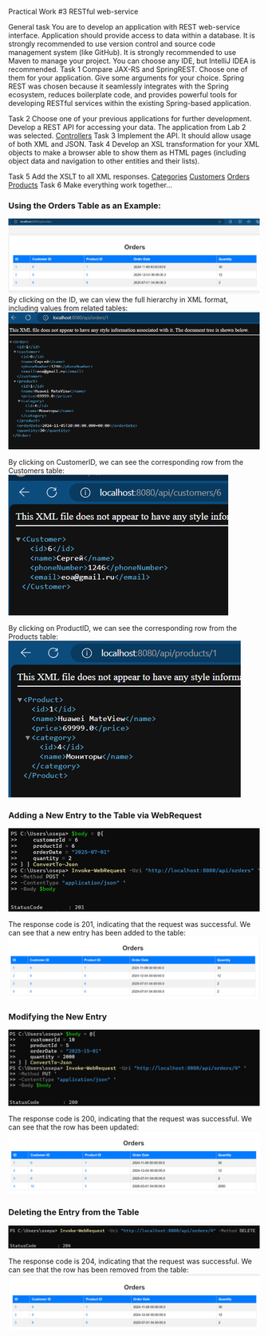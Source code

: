 Practical Work #3
RESTful web-service
    
General task
You are to develop an application with REST web-service interface. Application should provide access to data within a database. It is strongly recommended to use version control and source code management system (like GitHub). It is strongly recommended to use Maven to manage your project. You can choose any IDE, but IntelliJ IDEA is recommended.
Task 1
Compare JAX-RS and SpringREST. Choose one of them for your application. Give some arguments for your choice.
Spring REST was chosen because it seamlessly integrates with the Spring ecosystem, reduces boilerplate code, and provides powerful tools for developing RESTful services within the existing Spring-based application.

Task 2
Choose one of your previous applications for further development. Develop a REST API for accessing your data.
The application from Lab 2 was selected.
[Controllers](src/main/java/com/electronicsstore/lab3restful/controller)
Task 3
Implement the API. It should allow usage of both XML and JSON.
Task 4
Develop an XSL transformation for your XML objects to make a browser able to show them as HTML pages (including object data and navigation to other entities and their lists).

Task 5
Add the XSLT to all XML responses.
[Categories](src/main/resources/static/categories.xsl)
[Customers](src/main/resources/static/customers.xsl)
[Orders](src/main/resources/static/orders.xsl)
[Products](src/main/resources/static/products.xsl)
Task 6
Make everything work together…

### Using the Orders Table as an Example:

![img.png](images/img.png)
By clicking on the ID, we can view the full hierarchy in XML format, including values from related tables:
![img_1.png](images/img_1.png)

By clicking on CustomerID, we can see the corresponding row from the Customers table:
![img_2.png](images/img_2.png)


By clicking on ProductID, we can see the corresponding row from the Products table:
![img_3.png](images/img_3.png)

### Adding a New Entry to the Table via WebRequest
![img_4.png](images/img_4.png)

The response code is 201, indicating that the request was successful. We can see that a new entry has been added to the table:
![img_5.png](images/img_5.png)

### Modifying the New Entry
![img_6.png](images/img_6.png)

The response code is 200, indicating that the request was successful. We can see that the row has been updated:
![img_7.png](images/img_7.png)

### Deleting the Entry from the Table
![img_8.png](images/img_8.png)

The response code is 204, indicating that the request was successful. We can see that the row has been removed from the table:
![img_9.png](images/img_9.png)